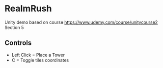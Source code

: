 # RealmRush
Unity demo based on course https://www.udemy.com/course/unitycourse2 Section 5

## Controls
- Left Click = Place a Tower
- C = Toggle tiles coordinates
